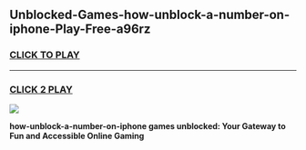 
## Unblocked-Games-how-unblock-a-number-on-iphone-Play-Free-a96rz
<h3>
<a href="https://premium76.site?title=how-unblock-a-number-on-iphone&ref=18A1">CLICK TO PLAY</a></h3>
<hr>

<h3>
<a href="https://premium76.site?title=how-unblock-a-number-on-iphone&ref=18A1">CLICK 2 PLAY</a>
  
</h3>

<a href="https://premium76.site?title=how-unblock-a-number-on-iphone&ref=18A1"><img src="https://clearcache.store/games.png"></a>


**how-unblock-a-number-on-iphone games unblocked: Your Gateway to Fun and Accessible Online Gaming**
